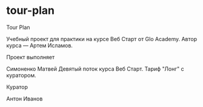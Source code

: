 # tour-plan

Tour Plan

Учебный проект для практики на курсе Веб Старт от Glo Academy. Автор курса — Артем Исламов.

Проект выполняет

Симоненко Матвей Девятый поток курса Веб Старт. Тариф "Лонг" с куратором.

Куратор

Антон Иванов
